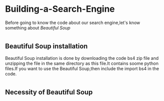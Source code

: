 # <h1>Building-a-Search-Engine</h1>
Before going to know the code about our search engine,let's know something about *Beautiful Soup*
# <h2>Beautiful Soup installation</h2>
Beautiful Soup installation is done by downloading the code bs4 zip file and unzipping the file in the same directory as this file.It contains soome python files.If you want to use the Beautiful Soup,then include the import bs4 in the code.
# <h2>Necessity of Beautiful Soup </h2>
